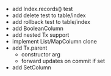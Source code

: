 * add Index.records() test
* add delete test to table/index
* add rollback test to table/index
* add BooleanColumn
* add nested Tx support
* implement List/MapColumn clone
* add Tx.parent
  * constructor arg
  * forward updates on commit if set 
* add SetColumn